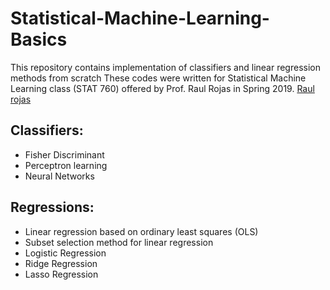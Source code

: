 # Statistical-Machine-Learning-Basics
This repository contains implementation of classifiers and linear regression methods from scratch These codes were written for Statistical Machine Learning class (STAT 760) offered by Prof. Raul Rojas in Spring 2019. [Raul rojas](http://www.inf.fu-berlin.de/inst/ag-ki/rojas_home/pmwiki/pmwiki.phpXn=Main.HomePage)

## Classifiers:
- Fisher Discriminant
- Perceptron learning
- Neural Networks
## Regressions:
- Linear regression based on ordinary least squares (OLS)
- Subset selection method for linear regression
- Logistic Regression
- Ridge Regression
- Lasso Regression
